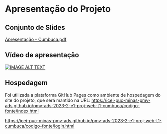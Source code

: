 # Apresentação do Projeto

## Conjunto de Slides

[Apresentação - Cumbuca.pdf](https://github.com/ICEI-PUC-Minas-PMV-ADS/pmv-ads-2023-2-e1-proj-web-t1-cumbuca/blob/main/documentos/CumbucaAp.pdf)


## Vídeo de apresentação


[![IMAGE ALT TEXT](http://img.youtube.com/vi/5EYmcsgMLOc/0.jpg)](http://www.youtube.com/watch?v=5EYmcsgMLOc "Cumbuca demo")


## Hospedagem

Foi utilizada a plataforma GitHub Pages como ambiente de hospedagem do site do projeto, que será mantido na URL: https://icei-puc-minas-pmv-ads.github.io/pmv-ads-2023-2-e1-proj-web-t1-cumbuca/codigo-fonte/index.html

https://icei-puc-minas-pmv-ads.github.io/pmv-ads-2023-2-e1-proj-web-t1-cumbuca/codigo-fonte/login.html

